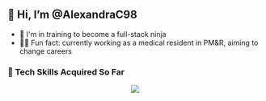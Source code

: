 ## **👋 Hi, I’m @AlexandraC98**

- 🌱 I'm in training to become a full-stack ninja
- 👩‍⚕️ Fun fact: currently working as a medical resident in PM&R, aiming to change careers

### 🦦 Tech Skills Acquired So Far
<p align="center">
  <a href="https://skillicons.dev">
    <img src="https://skillicons.dev/icons?i=py,html,css,git,github,replit,md,bash,vscode" />
  </a>
</p>

<!---
AlexandraC98/AlexandraC98 is a ✨ special ✨ repository because its `README.md` (this file) appears on your GitHub profile.
You can click the Preview link to take a look at your changes.
--->
